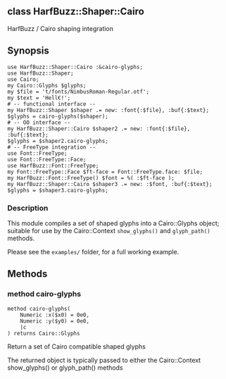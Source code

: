 class HarfBuzz::Shaper::Cairo
-----------------------------

HarfBuzz / Cairo shaping integration

Synopsis
--------

    use HarfBuzz::Shaper::Cairo :&cairo-glyphs;
    use HarfBuzz::Shaper;
    use Cairo;
    my Cairo::Glyphs $glyphs;
    my $file = 't/fonts/NimbusRoman-Regular.otf';
    my $text = 'Hell€!';
    # -- functional interface --
    my HarfBuzz::Shaper $shaper .= new: :font{:$file}, :buf{:$text};
    $glyphs = cairo-glyphs($shaper);
    # -- OO interface --
    my HarfBuzz::Shaper::Cairo $shaper2 .= new: :font{:$file}, :buf{:$text};
    $glyphs = $shaper2.cairo-glyphs;
    # -- FreeType integration --
    use Font::FreeType;
    use Font::FreeType::Face;
    use HarfBuzz::Font::FreeType;
    my Font::FreeType::Face $ft-face = Font::FreeType.face: $file;
    my HarfBuzz::Font::FreeType() $font = %( :$ft-face );
    my HarfBuzz::Shaper::Cairo $shaper3 .= new: :$font, :buf{:$text};
    $glyphs = $shaper3.cairo-glyphs;

### Description

This module compiles a set of shaped glyphs into a Cairo::Glyphs object; suitable for use by the Cairo::Context `show_glyphs()` and `glyph_path()` methods.

Please see the `examples/` folder, for a full working example.

Methods
-------

### method cairo-glyphs

```perl6
method cairo-glyphs(
    Numeric :x($x0) = 0e0,
    Numeric :y($y0) = 0e0,
    |c
) returns Cairo::Glyphs
```

Return a set of Cairo compatible shaped glyphs

The returned object is typically passed to either the Cairo::Context show_glyphs() or glyph_path() methods

